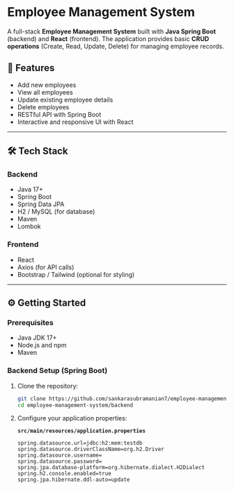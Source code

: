 # Employee Management System

A full-stack **Employee Management System** built with **Java Spring Boot** (backend) and **React** (frontend). The application provides basic **CRUD operations** (Create, Read, Update, Delete) for managing employee records.

## 🚀 Features

- Add new employees
- View all employees
- Update existing employee details
- Delete employees
- RESTful API with Spring Boot
- Interactive and responsive UI with React

---

## 🛠️ Tech Stack

### Backend
- Java 17+
- Spring Boot
- Spring Data JPA
- H2 / MySQL (for database)
- Maven
- Lombok

### Frontend
- React
- Axios (for API calls)
- Bootstrap / Tailwind (optional for styling)

---

## ⚙️ Getting Started

### Prerequisites

- Java JDK 17+
- Node.js and npm
- Maven

### Backend Setup (Spring Boot)

1. Clone the repository:
    ```bash
    git clone https://github.com/sankarasubramanian7/employee-management-system.git
    cd employee-management-system/backend
    ```

2. Configure your application properties:

   **`src/main/resources/application.properties`**
   ```properties
   spring.datasource.url=jdbc:h2:mem:testdb
   spring.datasource.driverClassName=org.h2.Driver
   spring.datasource.username=
   spring.datasource.password=
   spring.jpa.database-platform=org.hibernate.dialect.H2Dialect
   spring.h2.console.enabled=true
   spring.jpa.hibernate.ddl-auto=update
